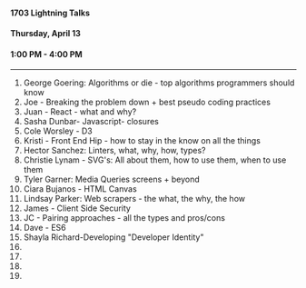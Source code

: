 #### 1703 Lightning Talks
#### Thursday, April 13
#### 1:00 PM - 4:00 PM

-----------------------------------------

1. George Goering: Algorithms or die - top algorithms programmers should know
2. Joe - Breaking the problem down + best pseudo coding practices
3. Juan - React - what and why?
4. Sasha Dunbar- Javascript- closures
5. Cole Worsley - D3
6. Kristi - Front End Hip - how to stay in the know on all the things
7. Hector Sanchez: Linters, what, why, how, types?
8. Christie Lynam - SVG's: All about them, how to use them, when to use them
9. Tyler Garner: Media Queries screens + beyond
10. Ciara Bujanos - HTML Canvas
11. Lindsay Parker: Web scrapers - the what, the why, the how
12. James - Client Side Security
13. JC - Pairing approaches - all the types and pros/cons
14. Dave - ES6
15. Shayla Richard-Developing "Developer Identity"
16.
17.
18.
19.
